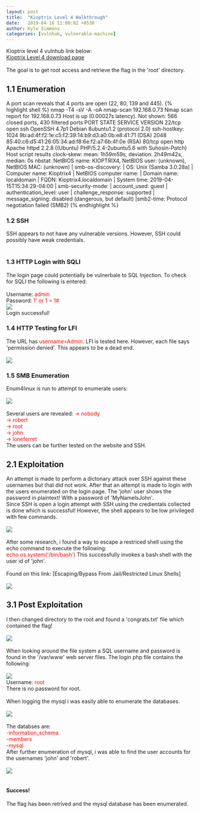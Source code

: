 ```yaml
---
layout: post
title:  "Kioptrix Level 4 Walkthrough"
date:   2019-04-16 11:00:02 +0530
author: Kyle Simmons
categories: [vulnhub, vulnerable-machine]
---
```

Kioptrix level 4 vulnhub link below: <br>
[Kioptrix Level 4 download page]
<br><br>
The goal is to get root access and retrieve the flag in the 'root' directory.
<h2>1.1 Enumeration</h2>
A port scan reveals that 4 ports are open (22, 80, 139 and 445).
{% highlight shell %}
nmap -T4 -sV -A -oA nmap-scan 192.168.0.73
Nmap scan report for 192.168.0.73
Host is up (0.00027s latency).
Not shown: 566 closed ports, 430 filtered ports
PORT    STATE SERVICE     VERSION
22/tcp  open  ssh         OpenSSH 4.7p1 Debian 8ubuntu1.2 (protocol 2.0)
ssh-hostkey:
1024 9b:ad:4f:f2:1e:c5:f2:39:14:b9:d3:a0:0b:e8:41:71 (DSA)
2048 85:40:c6:d5:41:26:05:34:ad:f8:6e:f2:a7:6b:4f:0e (RSA)
80/tcp  open  http        Apache httpd 2.2.8 ((Ubuntu) PHP/5.2.4-2ubuntu5.6 with Suhosin-Patch)
Host script results
clock-skew: mean: 1h59m59s, deviation: 2h49m42s, median: 0s
nbstat: NetBIOS name: KIOPTRIX4, NetBIOS user: (unknown), NetBIOS MAC: (unknown)
| smb-os-discovery:
|   OS: Unix (Samba 3.0.28a)
|   Computer name: Kioptrix4
|   NetBIOS computer name:
|   Domain name: localdomain
|   FQDN: Kioptrix4.localdomain
|   System time: 2019-04-15T15:34:29-04:00
| smb-security-mode:
|   account_used: guest
|   authentication_level: user
|   challenge_response: supported
|   message_signing: disabled (dangerous, but default)
|smb2-time: Protocol negotiation failed (SMB2)
{% endhighlight %}
<br>


<h3>1.2 SSH</h3>
SSH appears to not have any vulnerable versions. However, SSH could possibly have weak credentials.
<br><br>

<h3>1.3 HTTP Login with SQLI</h3>
The login page could potentially be vulnerbale to SQL Injection. To check for SQLI the following is entered:
<br><br>
Username: <font color="red">admin</font><br>
Password: <font color="red">1' or 1 = 1#</font>
<br>
<img src="/assets/images/Kioptrix/Kioptrix4-goat-login.png">
<br>
Login successful!

<h3>1.4 HTTP Testing for LFI</h3>
The URL has <font color="red">username=Admin</font>. LFI is tested here. However,
each file says 'permission denied'. This appears to be a dead end.<br><br>
<img src="/assets/images/Kioptrix/Kioptrix4-lfi-error.png">
<h3>1.5 SMB Enumeration</h3>
Enum4linux is run to attempt to enumerate users:
<br><br>
<img src="/assets/images/Kioptrix/Kioptrix4-enum-users.png">
<br><br>
Several users are revealed:
<font color="red">
-> nobody<br>
-> robert<br>
-> root<br>
-> john<br>
-> loneferret
</font>
<br>
The users can be further tested on the website and SSH.

<h2>2.1 Exploitation</h2>
An attempt is made to perform a dictonary attack over SSH against these usernames
but that did not work. After that an attempt is made to login with the users enumerated
on the login page. The 'john' user shows the password in plaintext! With a password of
'MyNameIsJohn'.
<br>
Since SSH is open a login attempt with SSH using the credientals collected is done
which is successful! However, the shell appears to be low privileged with few commands.
<br><br>
<img src="/assets/images/Kioptrix/kioptrix4-ssh-lowprivuser.png">
<br><br>
After some research, i found a way to escape a restriced shell using the echo command to execute the following:
<br>
<font color="red">echo os.system('/bin/bash')</font>
This successfully invokes a bash shell with the user id of 'john'.
<br><br>
Found on this link: [Escaping/Bypass From Jail/Restricted Linux Shells]
<br><br>

<img src="/assets/images/Kioptrix/kioptrix4-priv-escalated.png">

<h2>3.1 Post Exploitation</h2>
I then changed directory to the root and found a 'congrats.txt' file which
contained the flag!<br><br>
<img src="/assets/images/Kioptrix/kioptrix4-got-flag.png">
<br><br>
When looking around the file system a SQL username and password is found in
the '/var/www' web server files. The login php file contains the following:
<br><br>
<img src="/assets/images/Kioptrix/kioptrix4-sql-login.png">
<br>
Username: <font color="red">root</font><br>
There is no password for root.
<br><br>
When logging the mysql i was easily able to enumerate the databases.
<br><br>
<img src="/assets/images/Kioptrix/kioptrix4-mysql-login.png">
<br><br>
The databses are:
<br>
<font color="red">
-information_schema<br>
-members<br>
-mysql
</font>
<br>
After further enumeration of mysql, i was able to find the user accounts for the
usernames 'john' and 'robert'.<br><br>
<img src ="/assets/images/Kioptrix/kioptrix4-sql-enumeration.png">
<br><br>
<h4>Success!</h4>The flag has been retrived and the mysql database has been enumerated.



[Kioptrix Level 4 download page]: https://www.vulnhub.com/entry/kioptrix-level-13-4,25/
[Escaping/Bypass From Jail/Restricted Linux Shells]: https://ud64.com/ask/61/escaping-bypass-from-jail-restricted-linux-shells
